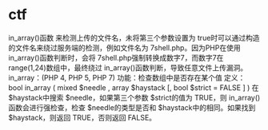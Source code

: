 # ctf
in_array()函数
来检测上传的文件名，未将第三个参数设置为 true时可以通过构造的文件名来绕过服务端的检测，例如文件名为 7shell.php。因为PHP在使用 in_array()函数判断时，会将 7shell.php强制转换成数字7，而数字7在 range(1,24)数组中，最终绕过 in_array()函数判断，导致任意文件上传漏洞。
in_array：(PHP 4, PHP 5, PHP 7)
功能：检查数组中是否存在某个值
定义： bool in_array ( mixed $needle , array $haystack [, bool $strict = FALSE ] )
在 $haystack中搜索 $needle，如果第三个参数 $strict的值为 TRUE，则 in_array()函数会进行强检查，检查 $needle的类型是否和 $haystack中的相同。如果找到 $haystack，则返回 TRUE，否则返回 FALSE。
